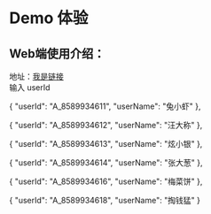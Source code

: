 # Demo 体验

## Web端使用介绍：
地址：[我是链接](http://10.86.78.119/chat-web/index.html)  
输入 userId

{
"userId": "A_8589934611",
"userName": "兔小虾"
},

{
"userId": "A_8589934612",
"userName": "汪大称"
},

{
"userId": "A_8589934613",
"userName": "炫小银"
},

{
"userId": "A_8589934614",
"userName": "张大葱"
},

{
"userId": "A_8589934616",
"userName": "梅菜饼"
},

{
"userId": "A_8589934618",
"userName": "掏钱猛"
}
